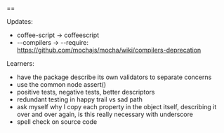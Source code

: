 ==

Updates:
- coffee-script -> coffeescript
- --compilers -> --require: https://github.com/mochajs/mocha/wiki/compilers-deprecation

Learners:
- have the package describe its own validators to separate concerns
- use the common node assert()
- positive tests, negative tests, better descriptors
- redundant testing in happy trail vs sad path
- ask myself why I copy each property in the object itself, describing it over and over again, is this really necessary with underscore
- spell check on source code
